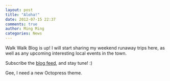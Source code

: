 ```yaml
---
layout: post
title: "Aloha!"
date: 2012-07-15 22:37
comments: true
author: Ming Ming
categories: News
---
```


Walk Walk Blog is up! I will start sharing my weekend runaway trips here, 
as well as any upcoming interesting local events in the town. 

Subscribe the [blog feed](http://feeds.feedburner.com/walkwalk), and stay tune! :)

Gee, I need a new Octopress theme.

